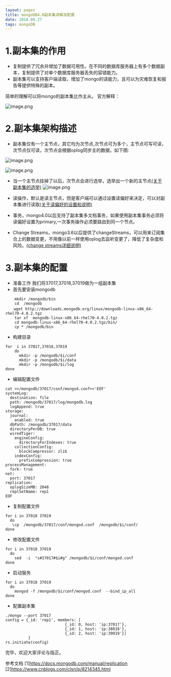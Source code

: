 ```yaml
---
layout: pages
title: mongoDB4.0副本集讲解及配置
date: 2018.09.27
tags: mongoDB
---
```

# 1.副本集的作用
- 复制提供了冗余并增加了数据可用性。在不同的数据库服务器上有多个数据副本，复制提供了对单个数据库服务器丢失的容错能力。
- 副本集可以支持客户端读取，增加了mongo的读能力，且可以为灾难恢复和报告等提供特殊的副本。

简单的理解可以将mongo的副本集比作主从。
官方解释：

![image.png](https://upload-images.jianshu.io/upload_images/10783308-7fab294f95aee860.png?imageMogr2/auto-orient/strip%7CimageView2/2/w/1240)


# 2.副本集架构描述

- 副本集仅有一个主节点，其它均为次节点,次节点可为多个，主节点可写可读，次节点仅可读，次节点会根据oplog同步主的数据，如下图:

![image.png](https://upload-images.jianshu.io/upload_images/10783308-6ffb58d3bff8429d.png?imageMogr2/auto-orient/strip%7CimageView2/2/w/1240)

![image.png](https://upload-images.jianshu.io/upload_images/10783308-3c38e84cd6f0d24e.png?imageMogr2/auto-orient/strip%7CimageView2/2/w/1240)

- 当一个主节点挂掉了以后，次节点会进行选举，选举出一个新的主节点[(关于副本集的选举)](https://docs.mongodb.com/manual/core/replica-set-elections/)
![image.png](https://upload-images.jianshu.io/upload_images/10783308-8b1a111aeebcf960.png?imageMogr2/auto-orient/strip%7CimageView2/2/w/1240)

- 读操作，默认是读主节点，但是客户端可以通过设置读偏好来决定，可以对副本集进行读取[(关于读偏好的设置和说明)](https://docs.mongodb.com/manual/core/read-preference/)

- 事务，mongo4.0以后支持了副本集多文档事务，如果使用副本集事务必须将读偏好设置为primary,一次事务操作必须要路由到同一个节点。

- Change Streams，mongo3.6以后提供了changeStreams，可以用来订阅集合上的数据变更，不用像以前一样使用oplog去监听变更了，降低了复杂度和风险。[(change streams详细说明)](https://docs.mongodb.com/manual/changeStreams/)

 # 3.副本集的配置
- 准备工作  我们将37017,37018,37019做为一组副本集 
- 首先要安装mongodb
```  shell
    mkdir /mongodb/bin
    cd  /mongodb
　  wget http://downloads.mongodb.org/linux/mongodb-linux-x86_64-rhel70-4.0.2.tgz
    tar xf  mongodb-linux-x86_64-rhel70-4.0.2.tgz
    cd mongodb-linux-x86_64-rhel70-4.0.2.tgz/bin/
    cp * /mongodb/bin
```
- 构建目录

``` shell
for  i in 37017,37018,37019
    do 
      mkdir -p /mongodb/$i/conf  
      mkdir -p /mongodb/$i/data  
      mkdir -p /mongodb/$i/log
done 
```
- 编辑配置文件
``` shell
cat >>/mongodb/37017/conf/mongod.conf<<'EOF'
systemLog:
  destination: file
  path: /mongodb/37017/log/mongodb.log
  logAppend: true
storage:
  journal:
    enabled: true
  dbPath: /mongodb/37017/data
  directoryPerDB: true
  wiredTiger:
    engineConfig:
      directoryForIndexes: true
    collectionConfig:
      blockCompressor: zlib
    indexConfig:
      prefixCompression: true
processManagement:
  fork: true
net:
  port: 37017
replication:
  oplogSizeMB: 2048
  replSetName: rep1
EOF
```
- 复制配置文件
``` shell
for i in 37018 37019
  do  
   \cp  /mongodb/37017/conf/mongod.conf  /mongodb/$i/conf/
done
```
- 修改配置文件
``` shell
for i in 37018 37019
  do 
    sed  -i  "s#37017#$i#g" /mongodb/$i/conf/mongod.conf
done
```

- 启动服务
``` shell
for i in 37018 37019
  do  
    mongod -f /mongodb/$i/conf/mongod.conf  --bind_ip_all
done
```
- 配置副本集
``` shell
./mongo --port 37017
config = {_id: 'rep1', members: [
                          {_id: 0, host: 'ip:37017'},
                          {_id: 1, host: 'ip:38018'},
                          {_id: 2, host: 'ip:39019'}]
          }
rs.initiate(config)
```
完毕，欢迎大家评论与指正。

参考文档
[1]https://docs.mongodb.com/manual/replication
[2]https://www.cnblogs.com/clsn/p/8214345.html








